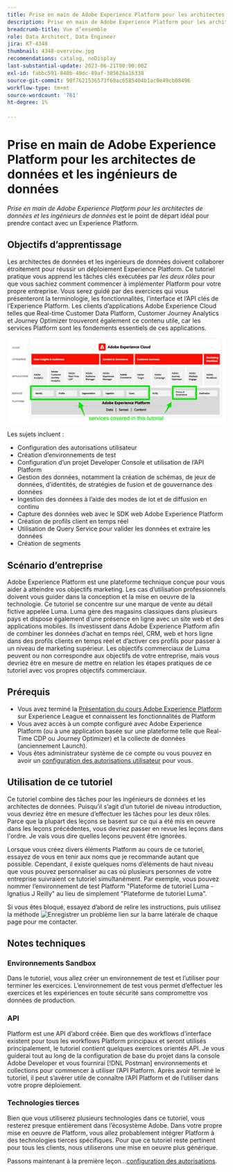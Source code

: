 ```yaml
---
title: Prise en main de Adobe Experience Platform pour les architectes de données et les ingénieurs de données
description: Prise en main de Adobe Experience Platform pour les architectes de données et les ingénieurs de données.
breadcrumb-title: Vue d’ensemble
role: Data Architect, Data Engineer
jira: KT-4348
thumbnail: 4348-overview.jpg
recommendations: catalog, noDisplay
last-substantial-update: 2023-06-21T00:00:00Z
exl-id: fabbc591-840b-40dc-89af-305626a16338
source-git-commit: 90f7621536573f60ac6585404b1ac0e49cb08496
workflow-type: tm+mt
source-wordcount: '761'
ht-degree: 1%

---
```


# Prise en main de Adobe Experience Platform pour les architectes de données et les ingénieurs de données

<!--5min-->

_Prise en main de Adobe Experience Platform pour les architectes de données et les ingénieurs de données_ est le point de départ idéal pour prendre contact avec un Experience Platform.


<!--How do we address ETL-->

## Objectifs d’apprentissage

Les architectes de données et les ingénieurs de données doivent collaborer étroitement pour réussir un déploiement Experience Platform. Ce tutoriel pratique vous apprend les tâches clés exécutées par _les deux rôles_ pour que vous sachiez comment commencer à implémenter Platform pour votre propre entreprise. Vous serez guidé par des exercices qui vous présenteront la terminologie, les fonctionnalités, l’interface et l’API clés de l’Experience Platform. Les clients d’applications Adobe Experience Cloud telles que Real-time Customer Data Platform, Customer Journey Analytics et Journey Optimizer trouveront également ce contenu utile, car les services Platform sont les fondements essentiels de ces applications.

![Présentation de Adobe Experience Cloud présentant les services Platform couverts dans ce tutoriel : identité, profil, segmentation, ingestion, requête et gouvernance](assets/marketecture.png)

Les sujets incluent :

* Configuration des autorisations utilisateur
* Création d’environnements de test
* Configuration d’un projet Developer Console et utilisation de l’API Platform
* Gestion des données, notamment la création de schémas, de jeux de données, d’identités, de stratégies de fusion et de gouvernance des données
* Ingestion des données à l’aide des modes de lot et de diffusion en continu
* Capture des données web avec le SDK web Adobe Experience Platform
* Création de profils client en temps réel
* Utilisation de Query Service pour valider les données et extraire les données
* Création de segments

## Scénario d’entreprise

Adobe Experience Platform est une plateforme technique conçue pour vous aider à atteindre vos objectifs marketing. Les cas d’utilisation professionnels doivent vous guider dans la conception et la mise en oeuvre de la technologie. Ce tutoriel se concentre sur une marque de vente au détail fictive appelée Luma. Luma gère des magasins classiques dans plusieurs pays et dispose également d’une présence en ligne avec un site web et des applications mobiles. Ils investissent dans Adobe Experience Platform afin de combiner les données d’achat en temps réel, CRM, web et hors ligne dans des profils clients en temps réel et d’activer ces profils pour passer à un niveau de marketing supérieur. Les objectifs commerciaux de Luma peuvent ou non correspondre aux objectifs de votre entreprise, mais vous devriez être en mesure de mettre en relation les étapes pratiques de ce tutoriel avec vos propres objectifs commerciaux.

## Prérequis

* Vous avez terminé la [Présentation du cours Adobe Experience Platform](https://experienceleague.adobe.com/?recommended=ExperiencePlatform-U-1-2020.1&amp;lang=fr) sur Experience League et connaissent les fonctionnalités de Platform
* Vous avez accès à un compte configuré avec Adobe Experience Platform (ou à une application basée sur une plateforme telle que Real-Time CDP ou Journey Optimizer) et la collecte de données (anciennement Launch).
* Vous êtes administrateur système de ce compte ou vous pouvez en avoir un [configuration des autorisations utilisateur](configure-permissions.md) pour vous.

## Utilisation de ce tutoriel

Ce tutoriel combine des tâches pour les ingénieurs de données et les architectes de données. Puisqu’il s’agit d’un tutoriel de niveau introduction, vous devriez être en mesure d’effectuer les tâches pour les deux rôles. Parce que la plupart des leçons se basent sur ce qui a été mis en oeuvre dans les leçons précédentes, vous devriez passer en revue les leçons dans l&#39;ordre. Je vais vous dire quelles leçons peuvent être ignorées.

Lorsque vous créez divers éléments Platform au cours de ce tutoriel, essayez de vous en tenir aux noms que je recommande autant que possible. Cependant, il existe quelques noms d’éléments de haut niveau que vous pouvez personnaliser au cas où plusieurs personnes de votre entreprise suivraient ce tutoriel simultanément. Par exemple, vous pouvez nommer l’environnement de test Platform &quot;Plateforme de tutoriel Luma - Ignatius J Reilly&quot; au lieu de simplement &quot;Plateforme de tutoriel Luma&quot;.

Si vous êtes bloqué, essayez d’abord de relire les instructions, puis utilisez la méthode ![Enregistrer un problème](https://experienceleague.adobe.com/assets/img/feedback.svg) lien sur la barre latérale de chaque page pour me contacter.

## Notes techniques

### Environnements Sandbox

Dans le tutoriel, vous allez créer un environnement de test et l’utiliser pour terminer les exercices. L’environnement de test vous permet d’effectuer les exercices et les expériences en toute sécurité sans compromettre vos données de production.

### API

Platform est une API d’abord créée. Bien que des workflows d’interface existent pour tous les workflows Platform principaux et seront utilisés principalement, le tutoriel contient quelques exercices orientés API. Je vous guiderai tout au long de la configuration de base du projet dans la console Adobe Developer et vous fournirai [!DNL Postman] environnements et collections pour commencer à utiliser l’API Platform. Après avoir terminé le tutoriel, il peut s’avérer utile de connaître l’API Platform et de l’utiliser dans votre propre déploiement.

### Technologies tierces

Bien que vous utiliserez plusieurs technologies dans ce tutoriel, vous resterez presque entièrement dans l’écosystème Adobe. Dans votre propre mise en oeuvre de Platform, vous allez probablement intégrer Platform à des technologies tierces spécifiques. Pour que ce tutoriel reste pertinent pour tous les clients, nous utiliserons une mise en oeuvre plus générique.

Passons maintenant à la première leçon...[configuration des autorisations](configure-permissions.md).
